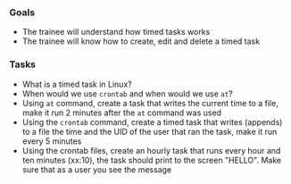 
### Goals
- The trainee will understand how timed tasks works
- The trainee will know how to create, edit and delete a timed task


### Tasks
- What is a timed task in Linux?
- When would we use `crontab` and when would we use `at`?
- Using `at` command, create a task that writes the current time to a file, make it run 2 minutes after the `at` command was used
- Using the `crontab` command, create a timed task that writes (appends) to a file the time and the UID of the user that ran the task, make it run every 5 minutes
- Using the crontab files, create an hourly task that runs every hour and ten minutes (xx:10), the task should print to the screen "HELLO". Make sure that as a user you see the message
